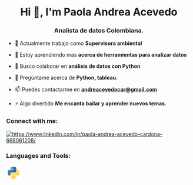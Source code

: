 <h1 align="center">Hi 👋, I'm Paola Andrea Acevedo</h1>
<h3 align="center">Analista de datos Colombiana.</h3>

- 🔭 Actualmente trabajo como **Supervisora ambiental**

- 🌱 Estoy aprendiendo mas **acerca de herramientas para analizar datos**

- 👯 Busco colaborar en **análisis de datos con Python**

- 💬 Pregùntame acerca de **Python, tableau.**

- 📫 Puedes contactarme en **andreacevedocar@gmail.com**

- ⚡ Algo divertido **Me encanta bailar y aprender nuevos temas.**

<h3 align="left">Connect with me:</h3>
<p align="left">
<a href="https://linkedin.com/in/https://www.linkedin.com/in/paola-andrea-acevedo-cardona-668061208/" target="blank"><img align="center" src="https://raw.githubusercontent.com/rahuldkjain/github-profile-readme-generator/master/src/images/icons/Social/linked-in-alt.svg" alt="https://www.linkedin.com/in/paola-andrea-acevedo-cardona-668061208/" height="30" width="40" /></a>
</p>

<h3 align="left">Languages and Tools:</h3>
<p align="left"> <a href="https://www.python.org" target="_blank" rel="noreferrer"> <img src="https://raw.githubusercontent.com/devicons/devicon/master/icons/python/python-original.svg" alt="python" width="40" height="40"/> </a> </p>


